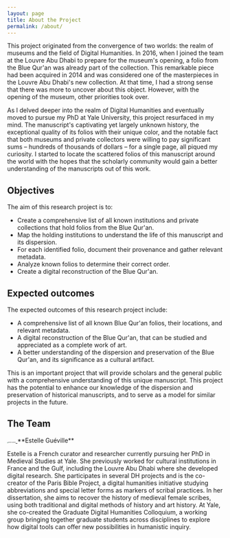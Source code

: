 ```yaml
---
layout: page
title: About the Project
permalink: /about/
---
```


This project originated from the convergence of two worlds: the realm of museums and the field of Digital Humanities. In 2016, when I joined the team at the Louvre Abu Dhabi to prepare for the museum's opening, a folio from the Blue Qur'an was already part of the collection. This remarkable piece had been acquired in 2014 and was considered one of the masterpieces in the Louvre Abu Dhabi's new collection. At that time, I had a strong sense that there was more to uncover about this object. However, with the opening of the museum, other priorities took over.

As I delved deeper into the realm of Digital Humanities and eventually moved to pursue my PhD at Yale University, this project resurfaced in my mind. The manuscript's captivating yet largely unknown history, the exceptional quality of its folios with their unique color, and the notable fact that both museums and private collectors were willing to pay significant sums – hundreds of thousands of dollars – for a single page, all piqued my curiosity. I started to locate the scattered folios of this manuscript around the world with the hopes that the scholarly community would gain a better understanding of the manuscripts out of this work.

## Objectives 
The aim of this research project is to:
- Create a comprehensive list of all known institutions and private collections that hold folios from the Blue Qur'an.
- Map the holding institutions to understand the life of this manuscript and its dispersion.
- For each identified folio, document their provenance and gather relevant metadata.
- Analyze known folios to determine their correct order.
- Create a digital reconstruction of the Blue Qur'an.

## Expected outcomes
The expected outcomes of this research project include:
- A comprehensive list of all known Blue Qur'an folios, their locations, and relevant metadata.
- A digital reconstruction of the Blue Qur'an, that can be studied and appreciated as a complete work of art.
- A better understanding of the dispersion and preservation of the Blue Qur'an, and its significance as a cultural artifact.

This is an important project that will provide scholars and the general public with a comprehensive understanding of this unique manuscript. This project has the potential to enhance our knowledge of the dispersion and preservation of historical manuscripts, and to serve as a model for similar projects in the future.


## The Team

<a href="{{ '/img/2022_Identity_EGE.jpg' | absolute_url }}">
  <img src="{{ '/img/2022_Identity_EGE.jpg' | absolute_url }}" alt="Estelle Guéville" style="zoom:17%;"/>
</a> 
**Estelle Guéville**

Estelle is a French curator and researcher currently pursuing her PhD in Medieval Studies at Yale. She previously worked for cultural institutions in France and the Gulf, including the Louvre Abu Dhabi where she developed digital research. She participates in several DH projects and is the co-creator of the Paris Bible Project, a digital humanities initiative studying abbreviations and special letter forms as markers of scribal practices. In her dissertation, she aims to recover the history of medieval female scribes, using both traditional and digital methods of history and art history. At Yale, she co-created the Graduate Digital Humanities Colloquium, a working group bringing together graduate students across disciplines to explore how digital tools can offer new possibilities in humanistic inquiry.